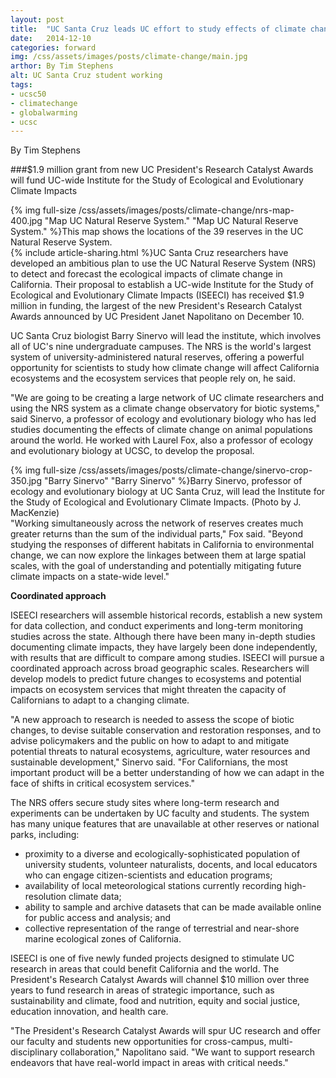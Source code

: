 ```yaml
---
layout: post
title:  "UC Santa Cruz leads UC effort to study effects of climate change on ecosystems"
date:   2014-12-10
categories: forward
img: /css/assets/images/posts/climate-change/main.jpg
arthor: By Tim Stephens
alt: UC Santa Cruz student working
tags: 
- ucsc50
- climatechange
- globalwarming
- ucsc
---
```

By Tim Stephens

###$1.9 million grant from new UC President's Research Catalyst Awards will fund UC-wide Institute for the Study of Ecological and Evolutionary Climate Impacts


<div class="caption">{% img full-size /css/assets/images/posts/climate-change/nrs-map-400.jpg "Map UC Natural Reserve System." "Map UC Natural Reserve System." %}This map shows the locations of the 39 reserves in the UC Natural Reserve System.</div>{% include article-sharing.html %}UC Santa Cruz researchers have developed an ambitious plan to use the UC Natural Reserve System (NRS) to detect and forecast the ecological impacts of climate change in California. Their proposal to establish a UC-wide Institute for the Study of Ecological and Evolutionary Climate Impacts (ISEECI) has received $1.9 million in funding, the largest of the new President's Research Catalyst Awards announced by UC President Janet Napolitano on December 10.

UC Santa Cruz biologist Barry Sinervo will lead the institute, which involves all of UC's nine undergraduate campuses. The NRS is the world's largest system of university-administered natural reserves, offering a powerful opportunity for scientists to study how climate change will affect California ecosystems and the ecosystem services that people rely on, he said.

"We are going to be creating a large network of UC climate researchers and using the NRS system as a climate change observatory for biotic systems," said Sinervo, a professor of ecology and evolutionary biology who has led studies documenting the effects of climate change on animal populations around the world. He worked with Laurel Fox, also a professor of ecology and evolutionary biology at UCSC, to develop the proposal.

<div class="caption">{% img full-size /css/assets/images/posts/climate-change/sinervo-crop-350.jpg "Barry Sinervo" "Barry Sinervo" %}Barry Sinervo, professor of ecology and evolutionary biology at UC Santa Cruz, will lead the Institute for the Study of Ecological and Evolutionary Climate Impacts. (Photo by J. MacKenzie)</div>"Working simultaneously across the network of reserves creates much greater returns than the sum of the individual parts," Fox said. "Beyond studying the responses of different habitats in California to environmental change, we can now explore the linkages between them at large spatial scales, with the goal of understanding and potentially mitigating future climate impacts on a state-wide level."

﻿**Coordinated approach**

ISEECI researchers will assemble historical records, establish a new system for data collection, and conduct experiments and long-term monitoring studies across the state. Although there have been many in-depth studies documenting climate impacts, they have largely been done independently, with results that are difficult to compare among studies. ISEECI will pursue a coordinated approach across broad geographic scales. Researchers will develop models to predict future changes to ecosystems and potential impacts on ecosystem services that might threaten the capacity of Californians to adapt to a changing climate.

"A new approach to research is needed to assess the scope of biotic changes, to devise suitable conservation and restoration responses, and to advise policymakers and the public on how to adapt to and mitigate potential threats to natural ecosystems, agriculture, water resources and sustainable development," Sinervo said. "For Californians, the most important product will be a better understanding of how we can adapt in the face of shifts in critical ecosystem services."

The NRS offers secure study sites where long-term research and experiments can be undertaken by UC faculty and students. The system has many unique features that are unavailable at other reserves or national parks, including:

- proximity to a diverse and ecologically-sophisticated population of university students, volunteer naturalists, docents, and local educators who can engage citizen-scientists and education programs;
- availability of local meteorological stations currently recording high-resolution climate data;
- ability to sample and archive datasets that can be made available online for public access and analysis; and
- collective representation of the range of terrestrial and near-shore marine ecological zones of California.

ISEECI is one of five newly funded projects designed to stimulate UC research in areas that could benefit California and the world. The President's Research Catalyst Awards will channel $10 million over three years to fund research in areas of strategic importance, such as sustainability and climate, food and nutrition, equity and social justice, education innovation, and health care.

"The President's Research Catalyst Awards will spur UC research and offer our faculty and students new opportunities for cross-campus, multi-disciplinary collaboration," Napolitano said. "We want to support research endeavors that have real-world impact in areas with critical needs."